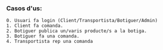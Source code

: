 ### Casos d'us: 

	0. Usuari fa login (Client/Transportista/Botiguer/Admin)
	1. Client fa comanda. 
	2. Botiguer publica un/varis producte/s a la botiga. 
	3. Botiguer fa una comanda. 
	4. Transportista rep una comanda
